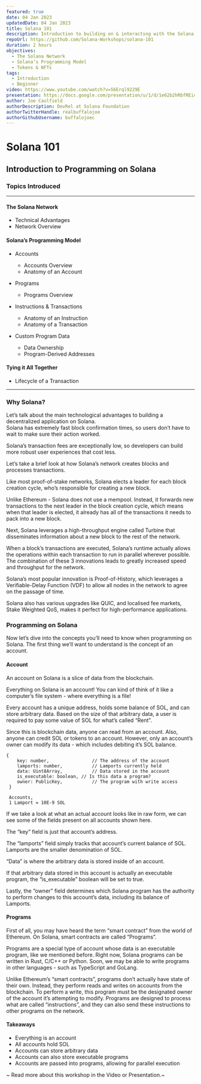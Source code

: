 ```yaml
---
featured: true
date: 04 Jan 2023
updatedDate: 04 Jan 2023
title: Solana 101
description: Introduction to building on & interacting with the Solana blockchain
repoUrl: https://github.com/Solana-Workshops/solana-101
duration: 2 hours
objectives:
  - The Solana Network
  - Solana’s Programming Model
  - Tokens & NFTs
tags:
  - Introduction
  - Beginner
video: https://www.youtube.com/watch?v=56Erql9229E
presentation: https://docs.google.com/presentation/u/1/d/1e62b2hRbfREidLsVEnDNDKjXCRQDW2cyQOesy9Ozsbs/
author: Joe Caulfield
authorDescription: DevRel at Solana Foundation
authorTwitterHandle: realbuffalojoe
authorGithubUsername: buffalojoec
---
```


# Solana 101

## Introduction to Programming on Solana

### Topics Introduced

***

#### The Solana Network

- Technical Advantages
- Network Overview

#### Solana’s Programming Model

- Accounts

  - Accounts Overview
  - Anatomy of an Account

- Programs

  - Programs Overview

- Instructions & Transactions

  - Anatomy of an Instruction
  - Anatomy of a Transaction

- Custom Program Data
  - Data Ownership
  - Program-Derived Addresses

#### Tying it All Together

- Lifecycle of a Transaction

***

### Why Solana?

Let’s talk about the main technological advantages to building a decentralized
application on Solana.\
Solana has extremely fast block confirmation times, so users don’t have to wait
to make sure their action worked.

Solana’s transaction fees are exceptionally low, so developers can build more
robust user experiences that cost less.

Let’s take a brief look at how Solana’s network creates blocks and processes
transactions.

Like most proof-of-stake networks, Solana elects a leader for each block
creation cycle, who’s responsible for creating a new block.

Unlike Ethereum - Solana does not use a mempool. Instead, it forwards new
transactions to the next leader in the block creation cycle, which means when
that leader is elected, it already has all of the transactions it needs to pack
into a new block.

Next, Solana leverages a high-throughput engine called Turbine that disseminates
information about a new block to the rest of the network.

When a block’s transactions are executed, Solana’s runtime actually allows the
operations within each transaction to run in parallel wherever possible. The
combination of these 3 innovations leads to greatly increased speed and
throughput for the network.

Solana’s most popular innovation is Proof-of-History, which leverages a
Verifiable-Delay Function (VDF) to allow all nodes in the network to agree on
the passage of time.

Solana also has various upgrades like QUIC, and localised fee markets, Stake
Weighted QoS, makes it perfect for high-performance applications.

### Programming on Solana

Now let’s dive into the concepts you’ll need to know when programming on Solana.
The first thing we’ll want to understand is the concept of an account.

#### Account

An account on Solana is a slice of data from the blockchain.

Everything on Solana is an account! You can kind of think of it like a
computer’s file system - where everything is a file!

Every account has a unique address, holds some balance of SOL, and can store
arbitrary data. Based on the size of that arbitrary data, a user is required to
pay some value of SOL for what’s called “Rent”.

Since this is blockchain data, anyone can read from an account. Also, anyone can
credit SOL or tokens to an account. However, only an account’s owner can modify
its data - which includes debiting it’s SOL balance.

```
{
	key: number,				// The address of the account
	lamports: number,			// Lamports currently held
	data: Uint8Array,			// Data stored in the account
	is_executable: boolean,	// Is this data a program?
	owner: PublicKey,			// The program with write access
 }

 Accounts,
 1 Lamport = 10E-9 SOL
```

If we take a look at what an actual account looks like in raw form, we can see
some of the fields present on all accounts shown here.

The “key” field is just that account’s address.

The “lamports” field simply tracks that account’s current balance of SOL.
Lamports are the smaller denomination of SOL.

“Data” is where the arbitrary data is stored inside of an account.

If that arbitrary data stored in this account is actually an executable program,
the “is_executable” boolean will be set to true.

Lastly, the “owner” field determines which Solana program has the authority to
perform changes to this account’s data, including its balance of Lamports.

#### Programs

First of all, you may have heard the term “smart contract” from the world of
Ethereum. On Solana, smart contracts are called “Programs”.

Programs are a special type of account whose data is an executable program, like
we mentioned before. Right now, Solana programs can be written in Rust, C/C++ or
Python. Soon, we may be able to write programs in other languages - such as
TypeScript and GoLang.

Unlike Ethereum’s “smart contracts”, programs don’t actually have state of their
own. Instead, they perform reads and writes on accounts from the blockchain. To
perform a write, this program must be the designated owner of the account it’s
attempting to modify. Programs are designed to process what are called
“instructions”, and they can also send these instructions to other programs on
the network.

#### Takeaways

- Everything is an account
- All accounts hold SOL
- Accounts can store arbitrary data
- Accounts can also store executable programs
- Accounts are passed into programs, allowing for parallel execution

\~ Read more about this workshop in the Video or Presentation.\~
